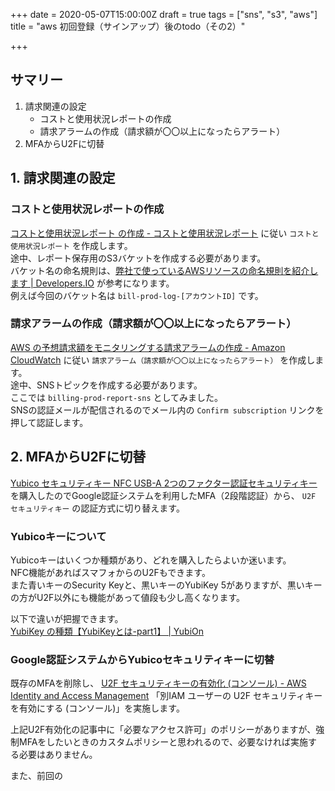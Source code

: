 +++
date = 2020-05-07T15:00:00Z
draft = true
tags = ["sns", "s3", "aws"]
title = "aws 初回登録（サインアップ）後のtodo（その2）"

+++
## サマリー

1. 請求関連の設定
   * コストと使用状況レポートの作成
   * 請求アラームの作成（請求額が〇〇以上になったらアラート）
2. MFAからU2Fに切替

## 1. 請求関連の設定

### コストと使用状況レポートの作成

[コストと使用状況レポート の作成 - コストと使用状況レポート](https://docs.aws.amazon.com/ja_jp/cur/latest/userguide/cur-create.html) に従い `コストと使用状況レポート` を作成します。  
途中、レポート保存用のS3バケットを作成する必要があります。  
バケット名の命名規則は、[弊社で使っているAWSリソースの命名規則を紹介します | Developers.IO](https://dev.classmethod.jp/articles/aws-name-rule/) が参考になります。  
例えば今回のバケット名は `bill-prod-log-[アカウントID]` です。

### 請求アラームの作成（請求額が〇〇以上になったらアラート）

[AWS の予想請求額をモニタリングする請求アラームの作成 - Amazon CloudWatch](https://docs.aws.amazon.com/ja_jp/AmazonCloudWatch/latest/monitoring/monitor_estimated_charges_with_cloudwatch.html#turning_on_billing_metrics) に従い `請求アラーム（請求額が〇〇以上になったらアラート）` を作成します。  
途中、SNSトピックを作成する必要があります。  
ここでは `billing-prod-report-sns` としてみました。  
SNSの認証メールが配信されるのでメール内の `Confirm subscription` リンクを押して認証します。

## 2. MFAからU2Fに切替

[Yubico セキュリティキー NFC USB-A 2つのファクター認証セキュリティキー](https://www.amazon.co.jp/gp/product/B07M8YBWQZ/ref=as_li_tl?ie=UTF8&camp=247&creative=1211&creativeASIN=B07M8YBWQZ&linkCode=as2&tag=dokikudai-22&linkId=0cd33da37e63f10fdcbd87d208e95b0c) を購入したのでGoogle認証システムを利用したMFA（2段階認証）から、 `U2F セキュリティキー` の認証方式に切り替えます。

### Yubicoキーについて

Yubicoキーはいくつか種類があり、どれを購入したらよいか迷います。  
NFC機能があればスマフォからのU2Fもできます。  
また青いキーのSecurity Keyと、黒いキーのYubiKey 5がありますが、黒いキーの方がU2F以外にも機能があって値段も少し高くなります。

以下で違いが把握できます。  
[YubiKey の種類【YubiKeyとは-part1】 | YubiOn](https://www.yubion.com/trend/tech-blog/906/)

### Google認証システムからYubicoセキュリティキーに切替

既存のMFAを削除し、 [U2F セキュリティキーの有効化 (コンソール) - AWS Identity and Access Management](https://docs.aws.amazon.com/ja_jp/IAM/latest/UserGuide/id_credentials_mfa_enable_u2f.html#enable-u2f-mfa-for-iam-user) 「別IAM ユーザーの U2F セキュリティキーを有効にする (コンソール)」を実施します。

上記U2F有効化の記事中に「必要なアクセス許可」のポリシーがありますが、強制MFAをしたいときのカスタムポリシーと思われるので、必要なければ実施する必要はありません。

また、前回の